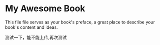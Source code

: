 # My Awesome Book

This file file serves as your book's preface, a great place to describe your book's content and ideas.

测试一下，能不能上传,再次测试

